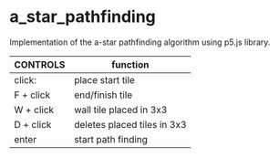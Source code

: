 # a_star_pathfinding
Implementation of the a-star pathfinding algorithm using p5.js library.


|CONTROLS| function|
|--------|---------|
|click:| place start tile|
|F + click| end/finish tile|
|W + click| wall tile placed in 3x3|
|D + click| deletes placed tiles in 3x3|
|enter| start path finding|
